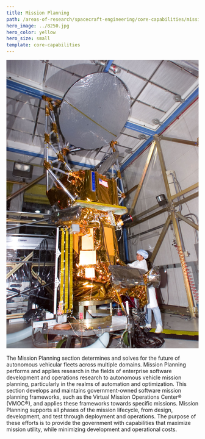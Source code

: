 ```yaml
---
title: Mission Planning
path: /areas-of-research/spacecraft-engineering/core-capabilities/mission-planning
hero_image: ../8250.jpg
hero_color: yellow
hero_size: small
template: core-capabilities
---
```

![Satellite](8252.jpg)

The Mission Planning section determines and solves for the future of autonomous vehicular fleets across multiple domains. Mission Planning performs and applies research in the fields of enterprise software development and operations research to autonomous vehicle mission planning, particularly in the realms of automation and optimization. This section develops and maintains government-owned software mission planning frameworks, such as the Virtual Mission Operations Center® (VMOC®), and applies these frameworks towards specific missions. Mission Planning supports all phases of the mission lifecycle, from design, development, and test through deployment and operations. The purpose of these efforts is to provide the government with capabilities that maximize mission utility, while minimizing development and operational costs.